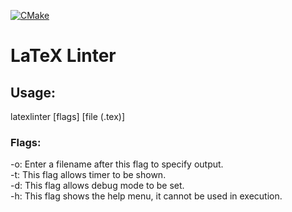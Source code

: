[![CMake](https://github.com/teknostom/cpp/actions/workflows/cmake.yml/badge.svg?branch=master)](https://github.com/teknostom/cpp/actions/workflows/cmake.yml)
# LaTeX Linter

## Usage:
  latexlinter [flags] [file (.tex)]

### Flags:
  -o: Enter a filename after this flag to specify output.<br />
  -t: This flag allows timer to be shown.<br />
  -d: This flag allows debug mode to be set.<br />
  -h: This flag shows the help menu, it cannot be used in execution.
